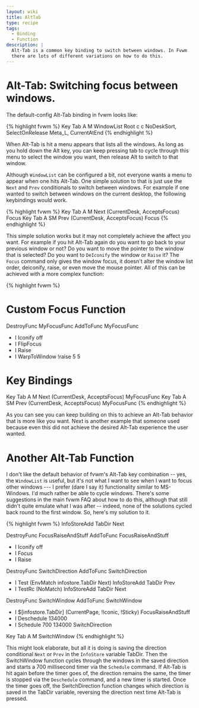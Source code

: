 ```yaml
---
layout: wiki
title: AltTab
type: recipe
tags:
  - Binding
  - Function
description: |
  Alt-Tab is a common key binding to switch between windows. In Fvwm
  there are lots of different variations on how to do this.
---
```


# Alt-Tab: Switching focus between windows.

The default-config Alt-Tab binding in fvwm looks like:

{% highlight fvwm %}
Key Tab A M WindowList Root c c NoDeskSort, SelectOnRelease Meta_L, CurrentAtEnd
{% endhighlight %}

When Alt-Tab is hit a menu appears that lists all the windows. As long
as you hold down the Alt key, you can keep pressing tab to cycle through
this menu to select the window you want, then release Alt to switch to that
window.

Although `WindowList` can be configured a bit, not everyone
wants a menu to appear when one hits Alt-Tab. One
simple solution to that is just use the `Next` and `Prev` conditionals
to switch between windows. For example if one wanted to switch between
windows on the current desktop, the following keybindings would work.

{% highlight fvwm %}
Key Tab A M Next (CurrentDesk, AcceptsFocus) Focus
Key Tab A SM Prev (CurrentDesk, AcceptsFocus) Focus
{% endhighlight %}

This simple solution works but it may not completely achieve the affect you
want. For example if you hit Alt-Tab again do you want to go back to your
previous window or not? Do you want to move the pointer to the window
that is selected? Do you want to `DeIconify` the window or `Raise` it? The
`Focus` command only gives the window focus, it doesn't alter the window
list order, deiconify, raise, or even move the mouse pointer. All of this
can be achieved with a more complex function:

{% highlight fvwm %}
# Custom Focus Function
DestroyFunc MyFocusFunc
AddToFunc MyFocusFunc
+ I Iconify off
+ I FlipFocus
+ I Raise
+ I WarpToWindow !raise 5 5

# Key Bindings
Key Tab A M Next (CurrentDesk, AcceptsFocus) MyFocusFunc
Key Tab A SM Prev (CurrentDesk, AcceptsFocus) MyFocusFunc
{% endhighlight %}

As you can see you can keep building on this to achieve an Alt-Tab behavior
that is more like you want. Next is another example that someone used
because even this did not achieve the desired Alt-Tab experience the user
wanted.

# Another Alt-Tab Function

I don't like the default behavior of fvwm's Alt-Tab key combination -- yes,
the `WindowList` is useful, but it's not what I want to see when I want to
focus other windows --- I prefer (dare I say it) functionality similar to
MS-Windows.  I'd much rather be able to cycle windows. There's some
suggestions in the main fvwm FAQ about how to do this, although that still
didn't quite emulate what I was after -- indeed, none of the solutions
cycled back round to the first window. So, here's my solution to it.

{% highlight fvwm %}
InfoStoreAdd TabDir Next

DestroyFunc FocusRaiseAndStuff
AddToFunc   FocusRaiseAndStuff
+ I Iconify off
+ I Focus
+ I Raise

DestroyFunc SwitchDirection
AddToFunc   SwitchDirection
+ I Test (EnvMatch infostore.TabDir Next) InfoStoreAdd TabDir Prev
+ I TestRc (NoMatch) InfoStoreAdd TabDir Next

DestroyFunc SwitchWindow
AddToFunc   SwitchWindow
+ I $[infostore.TabDir] (CurrentPage, !Iconic, !Sticky) FocusRaiseAndStuff
+ I Deschedule 134000
+ I Schedule 700 134000 SwitchDirection

Key Tab A M  SwitchWindow
{% endhighlight %}

This might look elaborate, but all it is doing is saving the direction
conditional `Next` or `Prev` in the `InfoStore` variable TabDir. Then
the SwitchWindow function cycles through the windows in the saved direction
and starts a 700 millisecond timer via the `Schedule` command. If Alt-Tab
is hit again before the timer goes of, the direction remains the same,
the timer is stopped via the `Deschedule` command, and a new timer is started.
Once the timer goes off, the SwitchDirection function changes which direction
is saved in the TabDir variable, reversing the direction next time Alt-Tab
is pressed.
